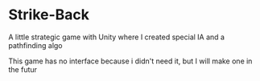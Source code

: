 # Strike-Back
A little strategic game with Unity where I created special IA and a pathfinding algo

This game has no interface because i didn't need it, but I will make one in the futur
